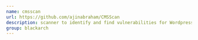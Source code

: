 ```yaml
---
name: cmsscan
url: https://github.com/ajinabraham/CMSScan
description: scanner to identify and find vulnerabilities for Wordpress, Drupal, Joomla, vBulletin. URL : https://github.com/ajinabraham/CMSScan Groups : blackarch blackarch-webapp blackarch-scanner blackarch-recon blackarch-fingerprint
group: blackarch
---
```

